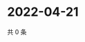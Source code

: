 # 2022-04-21

共 0 条

<!-- BEGIN WEIBO -->
<!-- 最后更新时间 Thu Apr 21 2022 04:05:42 GMT+0800 (China Standard Time) -->

<!-- END WEIBO -->
